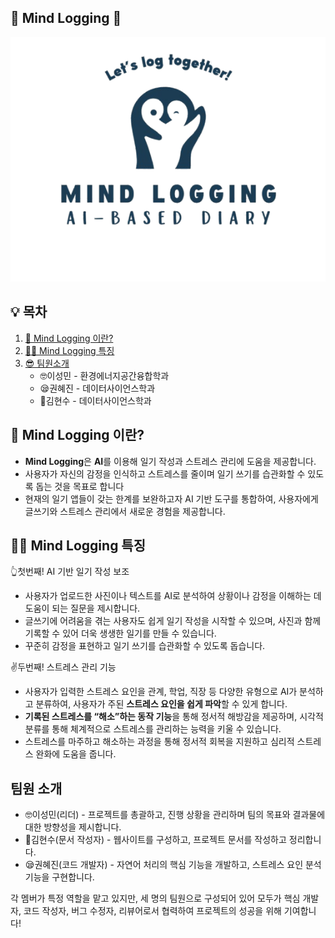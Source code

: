 ## 📓 Mind Logging 📓
![title](mind_logging_no_grid-removebg-preview.png)   
## 💡 목차

1. [🙌 Mind Logging 이란?](#-mind-logging-이란)
2. [🙋‍♀️ Mind Logging 특징](#%EF%B8%8F-mind-logging-%ED%8A%B9%EC%A7%95)
3. [😎 팀원소개](#팀원-소개)
    - 🤓이성민 - 환경에너지공간융합학과
    - 😪권혜진 - 데이터사이언스학과
    - 🥳김현수 - 데이터사이언스학과

## 🙌 Mind Logging 이란?
- **Mind Logging**은 **AI**를 이용해 일기 작성과 스트레스 관리에 도움을 제공합니다. 
- 사용자가 자신의 감정을 인식하고 스트레스를 줄이며 일기 쓰기를 습관화할 수 있도록 돕는 것을 목표로 합니다
- 현재의 일기 앱들이 갖는 한계를 보완하고자 AI 기반 도구를 통합하여, 사용자에게 글쓰기와 스트레스 관리에서 새로운 경험을 제공합니다.


## 🙋‍♀️ Mind Logging 특징
👆첫번째!  AI 기반 일기 작성 보조   

- 사용자가 업로드한 사진이나 텍스트를 AI로 분석하여 상황이나 감정을 이해하는 데 도움이 되는 질문을 제시합니다.
- 글쓰기에 어려움을 겪는 사용자도 쉽게 일기 작성을 시작할 수 있으며, 사진과 함께 기록할 수 있어 더욱 생생한 일기를 만들 수 있습니다.
- 꾸준히 감정을 표현하고 일기 쓰기를 습관화할 수 있도록 돕습니다.

✌️두번째! 스트레스 관리 기능
- 사용자가 입력한 스트레스 요인을 관계, 학업, 직장 등 다양한 유형으로 AI가 분석하고 분류하여, 사용자가 주된 **스트레스 요인을 쉽게 파악**할 수 있게 합니다.
- **기록된 스트레스를 “해소”하는 동작 기능**을 통해 정서적 해방감을 제공하며, 시각적 분류를 통해 체계적으로 스트레스를 관리하는 능력을 키울 수 있습니다.
- 스트레스를 마주하고 해소하는 과정을 통해 정서적 회복을 지원하고 심리적 스트레스 완화에 도움을 줍니다.


  
## 팀원 소개
 - 🤓이성민(리더) - 
 프로젝트를 총괄하고, 진행 상황을 관리하며 팀의 목표와 결과물에 대한 방향성을 제시합니다.
 - 🥳김현수(문서 작성자) -
 웹사이트를 구성하고, 프로젝트 문서를 작성하고 정리합니다.
 - 😪권혜진(코드 개발자) -
 자연어 처리의 핵심 기능을 개발하고, 스트레스 요인 분석 기능을 구현합니다.

각 멤버가 특정 역할을 맡고 있지만, 세 명의 팀원으로 구성되어 있어 모두가 핵심 개발자, 코드 작성자, 버그 수정자, 리뷰어로서 협력하여 프로젝트의 성공을 위해 기여합니다!
    


